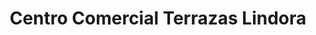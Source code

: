 ---
title: "Centro Comercial Terrazas Lindora"
url: /pozos/centro-comercial-terrazas-lindora/
shop: centro comercial
---
